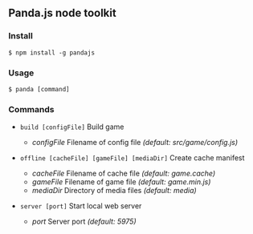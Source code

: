 ## Panda.js node toolkit

### Install

    $ npm install -g pandajs

### Usage
    
    $ panda [command]

### Commands

- `build [configFile]` Build game

    - _configFile_ Filename of config file _(default: src/game/config.js)_

- `offline [cacheFile] [gameFile] [mediaDir]` Create cache manifest

    - _cacheFile_ Filename of cache file _(default: game.cache)_
    - _gameFile_ Filename of game file _(default: game.min.js)_
    - _mediaDir_ Directory of media files _(default: media)_

- `server [port]` Start local web server

    - _port_ Server port _(default: 5975)_